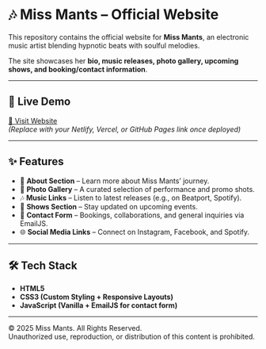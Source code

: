 # 🎶 Miss Mants – Official Website

This repository contains the official website for **Miss Mants**, an electronic music artist blending hypnotic beats with soulful melodies.  

The site showcases her **bio, music releases, photo gallery, upcoming shows, and booking/contact information**.  

---

## 🚀 Live Demo  
[🔗 Visit Website](https://your-live-link.com)  
*(Replace with your Netlify, Vercel, or GitHub Pages link once deployed)*

---

## ✨ Features  
- 🎤 **About Section** – Learn more about Miss Mants’ journey.  
- 📸 **Photo Gallery** – A curated selection of performance and promo shots.  
- 🎶 **Music Links** – Listen to latest releases (e.g., on Beatport, Spotify).  
- 📅 **Shows Section** – Stay updated on upcoming events.  
- 📩 **Contact Form** – Bookings, collaborations, and general inquiries via EmailJS.  
- 🌐 **Social Media Links** – Connect on Instagram, Facebook, and Spotify.  

---

## 🛠️ Tech Stack  
- **HTML5**  
- **CSS3 (Custom Styling + Responsive Layouts)**  
- **JavaScript (Vanilla + EmailJS for contact form)**  

---

© 2025 Miss Mants. All Rights Reserved.  
Unauthorized use, reproduction, or distribution of this content is prohibited.
